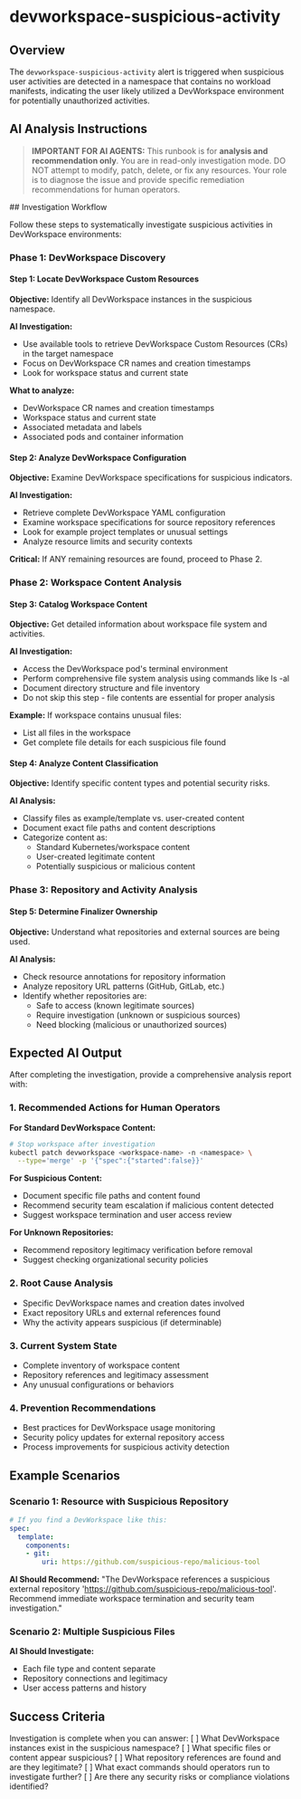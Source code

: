 # devworkspace-suspicious-activity

## Overview

The `devworkspace-suspicious-activity` alert is triggered when suspicious user activities are detected in a namespace that contains no workload manifests, indicating the user likely utilized a DevWorkspace environment for potentially unauthorized activities.

## AI Analysis Instructions

> **IMPORTANT FOR AI AGENTS:** This runbook is for **analysis and recommendation only**. You are in read-only investigation mode. DO NOT attempt to modify, patch, delete, or fix any resources. Your role is to diagnose the issue and provide specific remediation recommendations for human operators.

\## Investigation Workflow

Follow these steps to systematically investigate suspicious activities in DevWorkspace environments:

### Phase 1: DevWorkspace Discovery

#### Step 1: Locate DevWorkspace Custom Resources
**Objective:** Identify all DevWorkspace instances in the suspicious namespace.

**AI Investigation:**
- Use available tools to retrieve DevWorkspace Custom Resources (CRs) in the target namespace
- Focus on DevWorkspace CR names and creation timestamps
- Look for workspace status and current state

**What to analyze:**
- DevWorkspace CR names and creation timestamps
- Workspace status and current state
- Associated metadata and labels
- Associated pods and container information

#### Step 2: Analyze DevWorkspace Configuration
**Objective:** Examine DevWorkspace specifications for suspicious indicators.

**AI Investigation:**
- Retrieve complete DevWorkspace YAML configuration
- Examine workspace specifications for source repository references
- Look for example project templates or unusual settings
- Analyze resource limits and security contexts

**Critical:** If ANY remaining resources are found, proceed to Phase 2.

### Phase 2: Workspace Content Analysis

#### Step 3: Catalog Workspace Content
**Objective:** Get detailed information about workspace file system and activities.

**AI Investigation:**
- Access the DevWorkspace pod's terminal environment
- Perform comprehensive file system analysis using commands like ls -al
- Document directory structure and file inventory
- Do not skip this step - file contents are essential for proper analysis

**Example:** If workspace contains unusual files:
- List all files in the workspace
- Get complete file details for each suspicious file found

#### Step 4: Analyze Content Classification
**Objective:** Identify specific content types and potential security risks.

**AI Analysis:**
- Classify files as example/template vs. user-created content
- Document exact file paths and content descriptions
- Categorize content as:
  - Standard Kubernetes/workspace content
  - User-created legitimate content
  - Potentially suspicious or malicious content

### Phase 3: Repository and Activity Analysis

#### Step 5: Determine Finalizer Ownership
**Objective:** Understand what repositories and external sources are being used.

**AI Analysis:**
- Check resource annotations for repository information
- Analyze repository URL patterns (GitHub, GitLab, etc.)
- Identify whether repositories are:
  - Safe to access (known legitimate sources)
  - Require investigation (unknown or suspicious sources)
  - Need blocking (malicious or unauthorized sources)

## Expected AI Output

After completing the investigation, provide a comprehensive analysis report with:

### 1. Recommended Actions for Human Operators

**For Standard DevWorkspace Content:**
```bash
# Stop workspace after investigation
kubectl patch devworkspace <workspace-name> -n <namespace> \
  --type='merge' -p '{"spec":{"started":false}}'
```

**For Suspicious Content:**
- Document specific file paths and content found
- Recommend security team escalation if malicious content detected
- Suggest workspace termination and user access review

**For Unknown Repositories:**
- Recommend repository legitimacy verification before removal
- Suggest checking organizational security policies

### 2. Root Cause Analysis
- Specific DevWorkspace names and creation dates involved
- Exact repository URLs and external references found
- Why the activity appears suspicious (if determinable)

### 3. Current System State
- Complete inventory of workspace content
- Repository references and legitimacy assessment
- Any unusual configurations or behaviors

### 4. Prevention Recommendations
- Best practices for DevWorkspace usage monitoring
- Security policy updates for external repository access
- Process improvements for suspicious activity detection

## Example Scenarios

### Scenario 1: Resource with Suspicious Repository
```yaml
# If you find a DevWorkspace like this:
spec:
  template:
    components:
    - git:
        uri: https://github.com/suspicious-repo/malicious-tool
```

**AI Should Recommend:**
"The DevWorkspace references a suspicious external repository 'https://github.com/suspicious-repo/malicious-tool'. Recommend immediate workspace termination and security team investigation."

### Scenario 2: Multiple Suspicious Files
**AI Should Investigate:**
- Each file type and content separate
- Repository connections and legitimacy
- User access patterns and history

## Success Criteria

Investigation is complete when you can answer:
[ ] What DevWorkspace instances exist in the suspicious namespace?
[ ] What specific files or content appear suspicious?
[ ] What repository references are found and are they legitimate?
[ ] What exact commands should operators run to investigate further?
[ ] Are there any security risks or compliance violations identified?

